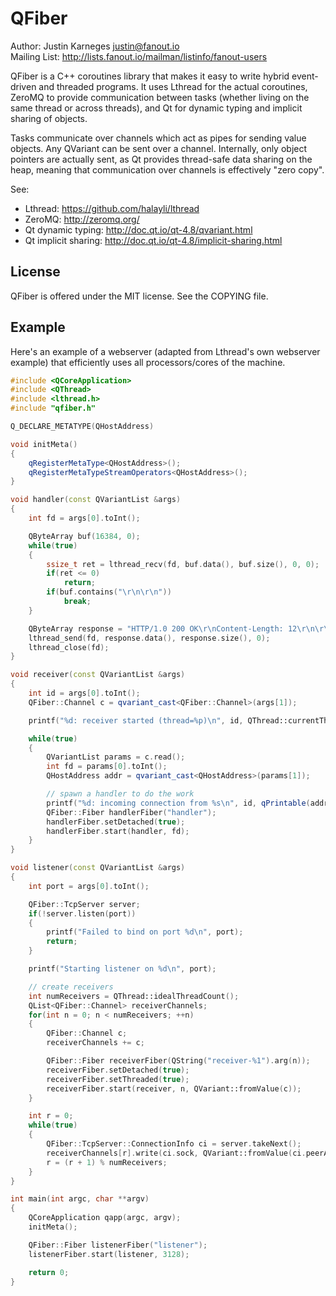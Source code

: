 QFiber
======

Author: Justin Karneges <justin@fanout.io>  
Mailing List: http://lists.fanout.io/mailman/listinfo/fanout-users

QFiber is a C++ coroutines library that makes it easy to write hybrid event-driven and threaded programs. It uses Lthread for the actual coroutines, ZeroMQ to provide communication between tasks (whether living on the same thread or across threads), and Qt for dynamic typing and implicit sharing of objects.

Tasks communicate over channels which act as pipes for sending value objects. Any QVariant can be sent over a channel. Internally, only object pointers are actually sent, as Qt provides thread-safe data sharing on the heap, meaning that communication over channels is effectively "zero copy".

See:
  * Lthread: https://github.com/halayli/lthread
  * ZeroMQ: http://zeromq.org/
  * Qt dynamic typing: http://doc.qt.io/qt-4.8/qvariant.html
  * Qt implicit sharing: http://doc.qt.io/qt-4.8/implicit-sharing.html

License
-------

QFiber is offered under the MIT license. See the COPYING file.

Example
-------

Here's an example of a webserver (adapted from Lthread's own webserver example) that efficiently uses all processors/cores of the machine.

```C++
#include <QCoreApplication>
#include <QThread>
#include <lthread.h>
#include "qfiber.h"

Q_DECLARE_METATYPE(QHostAddress)

void initMeta()
{
    qRegisterMetaType<QHostAddress>();
    qRegisterMetaTypeStreamOperators<QHostAddress>();
}

void handler(const QVariantList &args)
{
    int fd = args[0].toInt();

    QByteArray buf(16384, 0);
    while(true)
    {
        ssize_t ret = lthread_recv(fd, buf.data(), buf.size(), 0, 0);
        if(ret <= 0)
            return;
        if(buf.contains("\r\n\r\n"))
            break;
    }

    QByteArray response = "HTTP/1.0 200 OK\r\nContent-Length: 12\r\n\r\nHello World\n";
    lthread_send(fd, response.data(), response.size(), 0);
    lthread_close(fd);
}

void receiver(const QVariantList &args)
{
    int id = args[0].toInt();
    QFiber::Channel c = qvariant_cast<QFiber::Channel>(args[1]);

    printf("%d: receiver started (thread=%p)\n", id, QThread::currentThread());

    while(true)
    {
        QVariantList params = c.read();
        int fd = params[0].toInt();
        QHostAddress addr = qvariant_cast<QHostAddress>(params[1]);

        // spawn a handler to do the work
        printf("%d: incoming connection from %s\n", id, qPrintable(addr.toString()));
        QFiber::Fiber handlerFiber("handler");
        handlerFiber.setDetached(true);
        handlerFiber.start(handler, fd);
    }
}

void listener(const QVariantList &args)
{
    int port = args[0].toInt();

    QFiber::TcpServer server;
    if(!server.listen(port))
    {
        printf("Failed to bind on port %d\n", port);
        return;
    }

    printf("Starting listener on %d\n", port);

    // create receivers
    int numReceivers = QThread::idealThreadCount();
    QList<QFiber::Channel> receiverChannels;
    for(int n = 0; n < numReceivers; ++n)
    {
        QFiber::Channel c;
        receiverChannels += c;

        QFiber::Fiber receiverFiber(QString("receiver-%1").arg(n));
        receiverFiber.setDetached(true);
        receiverFiber.setThreaded(true);
        receiverFiber.start(receiver, n, QVariant::fromValue(c));
    }

    int r = 0;
    while(true)
    {
        QFiber::TcpServer::ConnectionInfo ci = server.takeNext();
        receiverChannels[r].write(ci.sock, QVariant::fromValue(ci.peerAddress));
        r = (r + 1) % numReceivers;
    }
}

int main(int argc, char **argv)
{
    QCoreApplication qapp(argc, argv);
    initMeta();

    QFiber::Fiber listenerFiber("listener");
    listenerFiber.start(listener, 3128);

    return 0;
}
```
